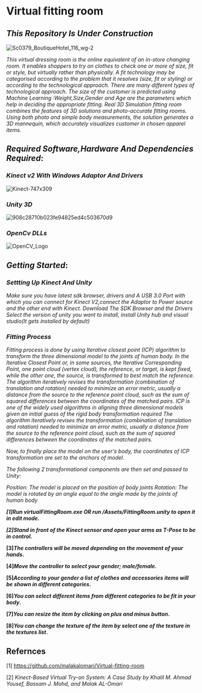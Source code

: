 #  Virtual fitting room

## *This Repository Is Under Construction*
![Sc0379_BoutiqueHotel_116_wg-2](https://user-images.githubusercontent.com/37455387/60255174-d84adf00-98ec-11e9-9286-4ea2aa11ec3d.jpg)

*This virtual dressing room  is the online equivalent of an in-store changing room. It enables shoppers to try on clothes to check one or more of size, fit or style, but virtually rather than physically.*
*A fit technology may be categorised according to the problem that it resolves (size, fit or styling) or according to the technological approach. There are many different types of technological approach.*
*The size of the customer is predicted using Machine Learning :Weight,Size,Gender and Age are the parameters which help in deciding the appropriate fitting.* 
*Real 3D Simulation fitting room combines the features of 3D solutions and photo-accurate fitting rooms. Using both photo and simple body measurements, the solution generates a 3D mannequin, which accurately visualizes customer in chosen apparel items.*

## *Required Software,Hardware And Dependencies Required*:

### *Kinect v2 With Windows Adaptor And Drivers*
 

![Kinect-747x309](https://user-images.githubusercontent.com/37455387/60256293-e26ddd00-98ee-11e9-9f33-b8aa3a488851.jpg)

### *Unity 3D*
![908c28710b023fe94825ed4c503670d9](https://user-images.githubusercontent.com/37455387/60256291-e1d54680-98ee-11e9-98e1-1a8ed4b4e65a.jpeg)

### *OpenCv DLLs*

![OpenCV_Logo](https://user-images.githubusercontent.com/37455387/60256835-efd79700-98ef-11e9-9f4a-6669fac086ba.png)

## *Getting Started*:

### *Settting Up  Kinect And Unity*

*Make sure you have latest sdk browser, drivers and A USB 3.0 Port with which you can connect for Kinect V2,connect the Adaptor to Power source and the other end with Kinect.*
*Download The SDK Browser and the Drivers*
*Select the version of unity you want to install, install Unity hub and visual studio(It gets installed by default)*


### *Fitting Process*
*Fitting process is done by using Iterative closest point (ICP) algorithm to transform the three dimensional model to the joints of human body.*
*In the Iterative Closest Point or, in some sources, the Iterative Corresponding Point, one point cloud (vertex cloud), the reference, or target, is kept fixed, while the other one, the source, is transformed to best match the reference. The algorithm iteratively revises the transformation (combination of translation and rotation) needed to minimize an error metric, usually a distance from the source to the reference point cloud, such as the sum of squared differences between the coordinates of the matched pairs. ICP is one of the widely used algorithms in aligning three dimensional models given an initial guess of the rigid body transformation required*
*The algorithm iteratively revises the transformation (combination of translation and rotation) needed to minimize an error metric, usually a distance from the source to the reference point cloud, such as the sum of squared differences between the coordinates of the matched pairs.*

*Now, to finally place the model on the user's body, the coordinates of ICP transformation are set to the anchors of model.*

*The following 2 transformational components are then set and passed to Unity:*

*Position: The model is placed on the position of body joints*
*Rotation: The model is rotated by an angle equal to the angle made by the joints of human body*


**_[1]Run virtualFittingRoom.exe OR run /Assets/FittingRoom.unity to open it in edit mode._**

**_[2]Stand in front of the Kinect sensor and open your arms as T-Pose to be in control._**

**[3]_The controllers will be moved depending on the movement of your hands_.**

**[4]_Move the controller to select your gender; male/female._**

**[5]_According to your gender a list of clothes and accessories items will be shown in different categories_.**

**[6]_You can select different items from different categories to be fit in your body_.**

**[7]_You can resize the item by clicking on plus and minus button_.**

**[8]_You can change the texture of the item by select one of the texture in the textures list_.**


## Refernces 
[1]  https://github.com/malakalomari/Virtual-fitting-room

[2] *Kinect-Based Virtual Try-on System: A Case Study by Khalil M. Ahmad Yousef, Bassam J. Mohd, and Malak AL-Omari*
